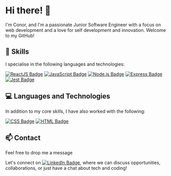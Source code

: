 # Hi there! 👋
I'm Conor, and I'm a passionate Junior Software Engineer with a focus on web development and a love for self development and innovation. Welcome to my GitHub!

## 🚀 Skills
I specialise in the following languages and technologies:

[![ReactJS Badge](https://img.shields.io/badge/-ReactJS-61DAFB?style=flat-square&logo=React&logoColor=black)](#)
[![JavaScript Badge](https://img.shields.io/badge/-JavaScript-F7DF1E?style=flat-square&logo=JavaScript&logoColor=black)](#)
[![Node.js Badge](https://img.shields.io/badge/-Node.js-339933?style=flat-square&logo=Node.js&logoColor=white)](#)
[![Express Badge](https://img.shields.io/badge/-Express-000000?style=flat-square&logo=Express&logoColor=white)](#)
[![Jest Badge](https://img.shields.io/badge/-Jest-C21325?style=flat-square&logo=Jest&logoColor=white)](#)

## 💻 Languages and Technologies
In addition to my core skills, I have also worked with the following:

[![CSS Badge](https://img.shields.io/badge/-CSS-1572B6?style=flat-square&logo=CSS3&logoColor=white)](#)
[![HTML Badge](https://img.shields.io/badge/-HTML-E34F26?style=flat-square&logo=HTML5&logoColor=white)](#)

## 📫 Contact
Feel free to drop me a message

Let's connect on [![LinkedIn Badge](https://img.shields.io/badge/-LinkedIn-blue?style=flat-square&logo=Linkedin&logoColor=white)](https://www.linkedin.com/in/conor-hutchins-768428140/), where we can discuss opportunities, collaborations, or just have a chat about tech and coding!
